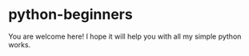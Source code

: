 # python-beginners

You are welcome here! I hope it will help you with all my simple python works. 

